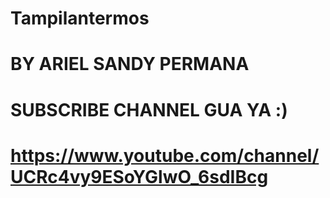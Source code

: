 # Tampilantermos
# BY ARIEL SANDY PERMANA
# SUBSCRIBE CHANNEL GUA YA :)
# https://www.youtube.com/channel/UCRc4vy9ESoYGlwO_6sdIBcg
